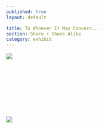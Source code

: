 ```yaml
---
published: true
layout: default

title: To Whoever It May Concern...
section: Share + Share Alike
category: exhibit
---
```


<img src="https://i.imgur.com/a9kaRoO.jpg">
<br><br>
<br><br>
<br><br>
<br><br>
<br><br>
<img src="http://i.imgur.com/IiyS5at.jpg">
